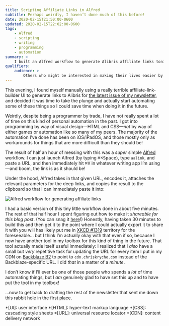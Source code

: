 ```yaml
---
title: Scripting Affiliate Links in Alfred
subtitle: Perhaps weirdly, I haven’t done much of this before!
date: 2020-02-15T21:50:00-0600
updated: 2020-02-15T22:02:00-0600
tags:
    - Alfred
    - scripting
    - writing
    - programming
    - automation
summary: >
    I built an Alfred workflow to generate Alibris affiliate links tonight. It's convenient, and I learned a bit because this is new to me!
qualifiers:
    audience: >
        Others who might be interested in making their lives easier by automating repetitive (and meaningless) tasks that are a regular part of their work.
---
```


This evening, I found myself manually using a really terrible affiliate-link-builder UI to generate links to Alibris for [the latest issue of my newsletter][atss], and decided it was time to take the plunge and actually start automating some of these things so I could save time when doing it in the future.

<aside>

Weirdly, despite being a programmer by trade, I have not really spent a lot of time on this kind of personal automation in the past. I got into programming by way of visual design—HTML and CSS—*not* by way of either games or automation like so many of my peers. The majority of the automation I’ve done has been on iOS/iPadOS, and those mostly only as workarounds for things that are more difficult than they should be!

</aside>

The result of half an hour of messing with this was a *super* simple [Alfred] workflow. I can just launch Alfred (by typing <kbd>⌘</kbd><kbd>⌥</kbd><kbd>Space</kbd>), type `aalink`, and paste a URL, and then immediately hit <kbd>⌘</kbd><kbd>V</kbd> in whatever writing app I’m using—and boom, the link is as it should be!

Under the hood, Alfred takes in that given URL, encodes it, attaches the relevant parameters for the deep links, and copies the result to the clipboard so that I can immediately paste it into:

![Alfred workflow for generating affiliate links](https://cdn.chriskrycho.com/file/chriskrycho-com/images/alfred-affiliate-workflow.png)

I had a basic version of this tiny little workflow done in about five minutes. The rest of that half hour I spent figuring out how to make it *shareable for this blog post*. (You can snag it [here][workflow]!) Honestly, having taken 30 minutes to build this and then get it to the point where I could actually export it to share it with you will has likely put me in [XKCD #1319] territory for the foreseeable… but I think I’m actually okay with that even if so, because I now have another tool in my toolbox for this kind of thing in the future. That tool actually made itself useful immediately: I realized that I *also* have a small but *very* repetitive task for updating the URL for every item I put in my CDN on [Backblaze B2][B2] to point to `cdn.chriskrycho.com` instead of the Backblaze-specific URL. I did *that* in a matter of a *minute*.

I don’t know if I’ll ever be one of those people who spends a *lot* of time automating things, but I *am* genuinely glad to have set this up and to have put the tool in my toolbox!

…now to get back to drafting the rest of the newsletter that sent me down this rabbit hole in the first place.

[atss]: https://buttondown.email/chriskrycho/archive/revision-is-a-permanent-state-of-affairs-across/
[Alfred]: https://www.alfredapp.com
[workflow]: https://cdn.chriskrycho.com/file/chriskrycho-com/workflows/Alibris%20Affiliate%20Link%20builder.alfredworkflow
[XKCD #1319]: https://www.xkcd.com/1319/
[B2]: https://www.backblaze.com/b2/cloud-storage.html

*[UI]: user interface
*[HTML]: hyper-text markup language
*[CSS]: cascading style sheets
*[URL]: universal resource locator
*[CDN]: content delivery network